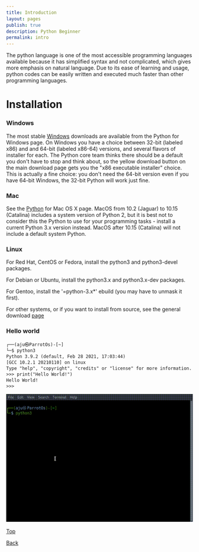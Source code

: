 ```yaml
---
title: Introduction
layout: pages
publish: true
description: Python Beginner
permalink: intro
---
```


The python language is one of the most accessible programming languages available because it has simplified syntax and not complicated, which gives more emphasis on natural language. Due to its ease of learning and usage, python codes can be easily written and executed much faster than other programming languages.

# Installation

### Windows

The most stable [Windows](https://www.python.org/downloads/windows/) downloads are available from the Python for Windows page. On Windows you have a choice between 32-bit (labeled x86) and and 64-bit (labeled x86-64) versions, and several flavors of installer for each. The Python core team thinks there should be a default you don't have to stop and think about, so the yellow download button on the main download page gets you the "x86 executable installer" choice. This is actually a fine choice: you don't need the 64-bit version even if you have 64-bit Windows, the 32-bit Python will work just fine.

### Mac

See the [Python](https://www.python.org/downloads/mac-osx/) for Mac OS X page. MacOS from 10.2 (Jaguar) to 10.15 (Catalina) includes a system version of Python 2, but it is best not to consider this the Python to use for your programming tasks - install a current Python 3.x version instead. MacOS after 10.15 (Catalina) will not include a default system Python.

### Linux

For Red Hat, CentOS or Fedora, install the python3 and python3-devel packages.

For Debian or Ubuntu, install the python3.x and python3.x-dev packages.

For Gentoo, install the '=python-3.x\*' ebuild (you may have to unmask it first).

For other systems, or if you want to install from source, see the general download [page](http://www.python.org/download/)

### Hello world

```python3
┌──(aju㉿ParrotOs)-[~]
└─$ python3
Python 3.9.2 (default, Feb 28 2021, 17:03:44)
[GCC 10.2.1 20210110] on linux
Type "help", "copyright", "credits" or "license" for more information.
>>> print("Hello World!")
Hello World!
>>>

```

![Hello World](/Beginner/Helloworld.gif)

[Top](#)

[Back](/contents)
